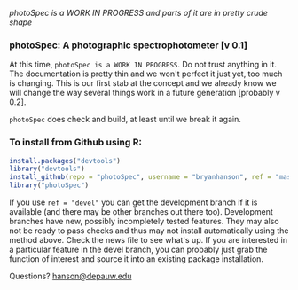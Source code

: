 
*photoSpec is a WORK IN PROGRESS and parts of it are in pretty crude shape*

### photoSpec: A photographic spectrophotometer [v 0.1]

At this time, `photoSpec is a WORK IN PROGRESS`.  Do not trust anything in it.  The documentation is pretty thin and we won't perfect it just yet, too much is changing.  This is our first stab at the concept and we already know we will change the way several things work in a future generation [probably v 0.2].

`photoSpec` does check and build, at least until we break it again.

### To install from Github using R:

````r
install.packages("devtools")
library("devtools")
install_github(repo = "photoSpec", username = "bryanhanson", ref = "master")
library("photoSpec")
````
If you use `ref = "devel"` you can get the development branch if it is available (and there may be other branches out there too).  Development branches have new, possibly incompletely tested features.  They may also not be ready to pass checks and thus may not install automatically using the method above.  Check the news file to see what's up.  If you are interested in a particular feature in the devel branch, you can probably just grab the function of interest and source it into an existing package installation.

Questions?  hanson@depauw.edu